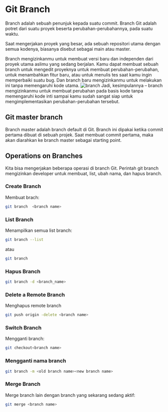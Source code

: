 # Git Branch
Branch adalah sebuah penunjuk kepada suatu commit. Branch Git adalah potret dari suatu proyek beserta perubahan-perubahannya, pada suatu waktu.

Saat mengerjakan proyek yang besar, ada sebuah repositori utama dengan semua kodenya, biasanya disebut sebagai main atau master.

Branch mengizinkanmu untuk membuat versi baru dan independen dari proyek utama aslimu yang sedang berjalan. Kamu dapat membuat sebuah branch untuk mengedit proyeknya untuk membuat perubahan-perubahan, untuk menambahkan fitur baru, atau untuk menulis tes saat kamu ingin memperbaiki suatu bug. Dan branch baru mengizinkanmu untuk melakukan ini tanpa memengaruhi kode utama.
![branch](https://static.javatpoint.com/tutorial/git/images/git-branch.png)
Jadi, kesimpulannya – branch mengizinkanmu untuk membuat perubahan pada basis kode tanpa memengaruhi kode inti sampai kamu sudah sangat siap untuk mengimplementasikan perubahan-perubahan tersebut.

## Git master branch
Branch master adalah branch default di Git. Branch ini dipakai ketika commit pertama dibuat di sebuah projek. Saat membuat commit pertama, maka akan diarahkan ke branch master sebagai starting point.

## Operations on Branches
Kita bisa mengerjakan beberapa operasi di branch Git. Perintah git branch mengizinkan developer untuk membuat, list, ubah nama, dan hapus branch.

### Create Branch
Membuat brach:
```sh
git branch  <branch name> 
```

### List Branch
Menampilkan semua list branch:
```sh
git branch --list  
```
atau
```sh
git branch
```

### Hapus Branch
```sh
git branch -d <branch_name>
```
### Delete a Remote Branch
Menghapus remote branch
```sh
git push origin -delete <branch name>
```
### Switch Branch
Mengganti branch:
```sh
git checkout<branch name>
```
### Mengganti nama branch
```sh
git branch -m <old branch name><new branch name>
```

### Merge Branch
Merge branch lain dengan branch yang sekarang sedang aktif:
```sh
git merge <branch name>
```
